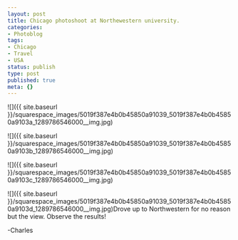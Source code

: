 ```yaml
---
layout: post
title: Chicago photoshoot at Northewestern university.
categories:
- Photoblog
tags:
- Chicago
- Travel
- USA
status: publish
type: post
published: true
meta: {}
---
```


![]({{ site.baseurl }}/squarespace_images/5019f387e4b0b45850a91039_5019f387e4b0b45850a9103a_1289786546000__img.jpg)
  

  
   
![]({{ site.baseurl }}/squarespace_images/5019f387e4b0b45850a91039_5019f387e4b0b45850a9103b_1289786546000__img.jpg)
  

  
   
![]({{ site.baseurl }}/squarespace_images/5019f387e4b0b45850a91039_5019f387e4b0b45850a9103c_1289786546000__img.jpg)
  

  
   
![]({{ site.baseurl }}/squarespace_images/5019f387e4b0b45850a91039_5019f387e4b0b45850a9103d_1289786546000__img.jpg)Drove up to Northwestern for no reason but the view. Observe the results!


-Charles
